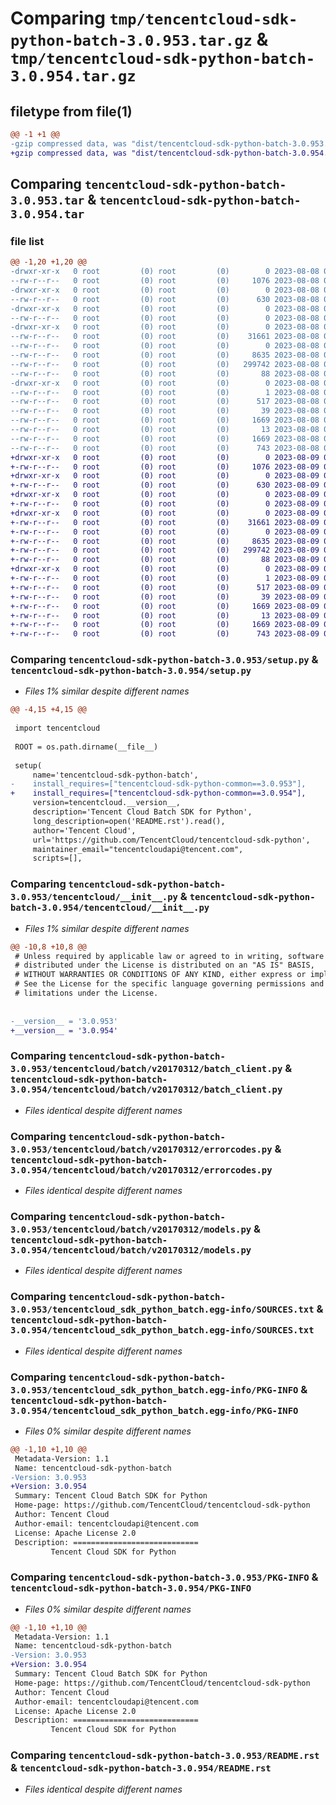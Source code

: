 # Comparing `tmp/tencentcloud-sdk-python-batch-3.0.953.tar.gz` & `tmp/tencentcloud-sdk-python-batch-3.0.954.tar.gz`

## filetype from file(1)

```diff
@@ -1 +1 @@
-gzip compressed data, was "dist/tencentcloud-sdk-python-batch-3.0.953.tar", last modified: Tue Aug  8 00:18:10 2023, max compression
+gzip compressed data, was "dist/tencentcloud-sdk-python-batch-3.0.954.tar", last modified: Wed Aug  9 00:18:24 2023, max compression
```

## Comparing `tencentcloud-sdk-python-batch-3.0.953.tar` & `tencentcloud-sdk-python-batch-3.0.954.tar`

### file list

```diff
@@ -1,20 +1,20 @@
-drwxr-xr-x   0 root         (0) root         (0)        0 2023-08-08 00:18:10.000000 tencentcloud-sdk-python-batch-3.0.953/
--rw-r--r--   0 root         (0) root         (0)     1076 2023-08-08 00:18:10.000000 tencentcloud-sdk-python-batch-3.0.953/setup.py
-drwxr-xr-x   0 root         (0) root         (0)        0 2023-08-08 00:18:10.000000 tencentcloud-sdk-python-batch-3.0.953/tencentcloud/
--rw-r--r--   0 root         (0) root         (0)      630 2023-08-08 00:18:10.000000 tencentcloud-sdk-python-batch-3.0.953/tencentcloud/__init__.py
-drwxr-xr-x   0 root         (0) root         (0)        0 2023-08-08 00:18:10.000000 tencentcloud-sdk-python-batch-3.0.953/tencentcloud/batch/
--rw-r--r--   0 root         (0) root         (0)        0 2023-08-08 00:18:10.000000 tencentcloud-sdk-python-batch-3.0.953/tencentcloud/batch/__init__.py
-drwxr-xr-x   0 root         (0) root         (0)        0 2023-08-08 00:18:10.000000 tencentcloud-sdk-python-batch-3.0.953/tencentcloud/batch/v20170312/
--rw-r--r--   0 root         (0) root         (0)    31661 2023-08-08 00:18:10.000000 tencentcloud-sdk-python-batch-3.0.953/tencentcloud/batch/v20170312/batch_client.py
--rw-r--r--   0 root         (0) root         (0)        0 2023-08-08 00:18:10.000000 tencentcloud-sdk-python-batch-3.0.953/tencentcloud/batch/v20170312/__init__.py
--rw-r--r--   0 root         (0) root         (0)     8635 2023-08-08 00:18:10.000000 tencentcloud-sdk-python-batch-3.0.953/tencentcloud/batch/v20170312/errorcodes.py
--rw-r--r--   0 root         (0) root         (0)   299742 2023-08-08 00:18:10.000000 tencentcloud-sdk-python-batch-3.0.953/tencentcloud/batch/v20170312/models.py
--rw-r--r--   0 root         (0) root         (0)       88 2023-08-08 00:18:10.000000 tencentcloud-sdk-python-batch-3.0.953/setup.cfg
-drwxr-xr-x   0 root         (0) root         (0)        0 2023-08-08 00:18:10.000000 tencentcloud-sdk-python-batch-3.0.953/tencentcloud_sdk_python_batch.egg-info/
--rw-r--r--   0 root         (0) root         (0)        1 2023-08-08 00:18:10.000000 tencentcloud-sdk-python-batch-3.0.953/tencentcloud_sdk_python_batch.egg-info/dependency_links.txt
--rw-r--r--   0 root         (0) root         (0)      517 2023-08-08 00:18:10.000000 tencentcloud-sdk-python-batch-3.0.953/tencentcloud_sdk_python_batch.egg-info/SOURCES.txt
--rw-r--r--   0 root         (0) root         (0)       39 2023-08-08 00:18:10.000000 tencentcloud-sdk-python-batch-3.0.953/tencentcloud_sdk_python_batch.egg-info/requires.txt
--rw-r--r--   0 root         (0) root         (0)     1669 2023-08-08 00:18:10.000000 tencentcloud-sdk-python-batch-3.0.953/tencentcloud_sdk_python_batch.egg-info/PKG-INFO
--rw-r--r--   0 root         (0) root         (0)       13 2023-08-08 00:18:10.000000 tencentcloud-sdk-python-batch-3.0.953/tencentcloud_sdk_python_batch.egg-info/top_level.txt
--rw-r--r--   0 root         (0) root         (0)     1669 2023-08-08 00:18:10.000000 tencentcloud-sdk-python-batch-3.0.953/PKG-INFO
--rw-r--r--   0 root         (0) root         (0)      743 2023-08-08 00:18:10.000000 tencentcloud-sdk-python-batch-3.0.953/README.rst
+drwxr-xr-x   0 root         (0) root         (0)        0 2023-08-09 00:18:24.000000 tencentcloud-sdk-python-batch-3.0.954/
+-rw-r--r--   0 root         (0) root         (0)     1076 2023-08-09 00:18:24.000000 tencentcloud-sdk-python-batch-3.0.954/setup.py
+drwxr-xr-x   0 root         (0) root         (0)        0 2023-08-09 00:18:24.000000 tencentcloud-sdk-python-batch-3.0.954/tencentcloud/
+-rw-r--r--   0 root         (0) root         (0)      630 2023-08-09 00:18:24.000000 tencentcloud-sdk-python-batch-3.0.954/tencentcloud/__init__.py
+drwxr-xr-x   0 root         (0) root         (0)        0 2023-08-09 00:18:24.000000 tencentcloud-sdk-python-batch-3.0.954/tencentcloud/batch/
+-rw-r--r--   0 root         (0) root         (0)        0 2023-08-09 00:18:24.000000 tencentcloud-sdk-python-batch-3.0.954/tencentcloud/batch/__init__.py
+drwxr-xr-x   0 root         (0) root         (0)        0 2023-08-09 00:18:24.000000 tencentcloud-sdk-python-batch-3.0.954/tencentcloud/batch/v20170312/
+-rw-r--r--   0 root         (0) root         (0)    31661 2023-08-09 00:18:24.000000 tencentcloud-sdk-python-batch-3.0.954/tencentcloud/batch/v20170312/batch_client.py
+-rw-r--r--   0 root         (0) root         (0)        0 2023-08-09 00:18:24.000000 tencentcloud-sdk-python-batch-3.0.954/tencentcloud/batch/v20170312/__init__.py
+-rw-r--r--   0 root         (0) root         (0)     8635 2023-08-09 00:18:24.000000 tencentcloud-sdk-python-batch-3.0.954/tencentcloud/batch/v20170312/errorcodes.py
+-rw-r--r--   0 root         (0) root         (0)   299742 2023-08-09 00:18:24.000000 tencentcloud-sdk-python-batch-3.0.954/tencentcloud/batch/v20170312/models.py
+-rw-r--r--   0 root         (0) root         (0)       88 2023-08-09 00:18:24.000000 tencentcloud-sdk-python-batch-3.0.954/setup.cfg
+drwxr-xr-x   0 root         (0) root         (0)        0 2023-08-09 00:18:24.000000 tencentcloud-sdk-python-batch-3.0.954/tencentcloud_sdk_python_batch.egg-info/
+-rw-r--r--   0 root         (0) root         (0)        1 2023-08-09 00:18:24.000000 tencentcloud-sdk-python-batch-3.0.954/tencentcloud_sdk_python_batch.egg-info/dependency_links.txt
+-rw-r--r--   0 root         (0) root         (0)      517 2023-08-09 00:18:24.000000 tencentcloud-sdk-python-batch-3.0.954/tencentcloud_sdk_python_batch.egg-info/SOURCES.txt
+-rw-r--r--   0 root         (0) root         (0)       39 2023-08-09 00:18:24.000000 tencentcloud-sdk-python-batch-3.0.954/tencentcloud_sdk_python_batch.egg-info/requires.txt
+-rw-r--r--   0 root         (0) root         (0)     1669 2023-08-09 00:18:24.000000 tencentcloud-sdk-python-batch-3.0.954/tencentcloud_sdk_python_batch.egg-info/PKG-INFO
+-rw-r--r--   0 root         (0) root         (0)       13 2023-08-09 00:18:24.000000 tencentcloud-sdk-python-batch-3.0.954/tencentcloud_sdk_python_batch.egg-info/top_level.txt
+-rw-r--r--   0 root         (0) root         (0)     1669 2023-08-09 00:18:24.000000 tencentcloud-sdk-python-batch-3.0.954/PKG-INFO
+-rw-r--r--   0 root         (0) root         (0)      743 2023-08-09 00:18:24.000000 tencentcloud-sdk-python-batch-3.0.954/README.rst
```

### Comparing `tencentcloud-sdk-python-batch-3.0.953/setup.py` & `tencentcloud-sdk-python-batch-3.0.954/setup.py`

 * *Files 1% similar despite different names*

```diff
@@ -4,15 +4,15 @@
 
 import tencentcloud
 
 ROOT = os.path.dirname(__file__)
 
 setup(
     name='tencentcloud-sdk-python-batch',
-    install_requires=["tencentcloud-sdk-python-common==3.0.953"],
+    install_requires=["tencentcloud-sdk-python-common==3.0.954"],
     version=tencentcloud.__version__,
     description='Tencent Cloud Batch SDK for Python',
     long_description=open('README.rst').read(),
     author='Tencent Cloud',
     url='https://github.com/TencentCloud/tencentcloud-sdk-python',
     maintainer_email="tencentcloudapi@tencent.com",
     scripts=[],
```

### Comparing `tencentcloud-sdk-python-batch-3.0.953/tencentcloud/__init__.py` & `tencentcloud-sdk-python-batch-3.0.954/tencentcloud/__init__.py`

 * *Files 1% similar despite different names*

```diff
@@ -10,8 +10,8 @@
 # Unless required by applicable law or agreed to in writing, software
 # distributed under the License is distributed on an "AS IS" BASIS,
 # WITHOUT WARRANTIES OR CONDITIONS OF ANY KIND, either express or implied.
 # See the License for the specific language governing permissions and
 # limitations under the License.
 
 
-__version__ = '3.0.953'
+__version__ = '3.0.954'
```

### Comparing `tencentcloud-sdk-python-batch-3.0.953/tencentcloud/batch/v20170312/batch_client.py` & `tencentcloud-sdk-python-batch-3.0.954/tencentcloud/batch/v20170312/batch_client.py`

 * *Files identical despite different names*

### Comparing `tencentcloud-sdk-python-batch-3.0.953/tencentcloud/batch/v20170312/errorcodes.py` & `tencentcloud-sdk-python-batch-3.0.954/tencentcloud/batch/v20170312/errorcodes.py`

 * *Files identical despite different names*

### Comparing `tencentcloud-sdk-python-batch-3.0.953/tencentcloud/batch/v20170312/models.py` & `tencentcloud-sdk-python-batch-3.0.954/tencentcloud/batch/v20170312/models.py`

 * *Files identical despite different names*

### Comparing `tencentcloud-sdk-python-batch-3.0.953/tencentcloud_sdk_python_batch.egg-info/SOURCES.txt` & `tencentcloud-sdk-python-batch-3.0.954/tencentcloud_sdk_python_batch.egg-info/SOURCES.txt`

 * *Files identical despite different names*

### Comparing `tencentcloud-sdk-python-batch-3.0.953/tencentcloud_sdk_python_batch.egg-info/PKG-INFO` & `tencentcloud-sdk-python-batch-3.0.954/tencentcloud_sdk_python_batch.egg-info/PKG-INFO`

 * *Files 0% similar despite different names*

```diff
@@ -1,10 +1,10 @@
 Metadata-Version: 1.1
 Name: tencentcloud-sdk-python-batch
-Version: 3.0.953
+Version: 3.0.954
 Summary: Tencent Cloud Batch SDK for Python
 Home-page: https://github.com/TencentCloud/tencentcloud-sdk-python
 Author: Tencent Cloud
 Author-email: tencentcloudapi@tencent.com
 License: Apache License 2.0
 Description: ============================
         Tencent Cloud SDK for Python
```

### Comparing `tencentcloud-sdk-python-batch-3.0.953/PKG-INFO` & `tencentcloud-sdk-python-batch-3.0.954/PKG-INFO`

 * *Files 0% similar despite different names*

```diff
@@ -1,10 +1,10 @@
 Metadata-Version: 1.1
 Name: tencentcloud-sdk-python-batch
-Version: 3.0.953
+Version: 3.0.954
 Summary: Tencent Cloud Batch SDK for Python
 Home-page: https://github.com/TencentCloud/tencentcloud-sdk-python
 Author: Tencent Cloud
 Author-email: tencentcloudapi@tencent.com
 License: Apache License 2.0
 Description: ============================
         Tencent Cloud SDK for Python
```

### Comparing `tencentcloud-sdk-python-batch-3.0.953/README.rst` & `tencentcloud-sdk-python-batch-3.0.954/README.rst`

 * *Files identical despite different names*

